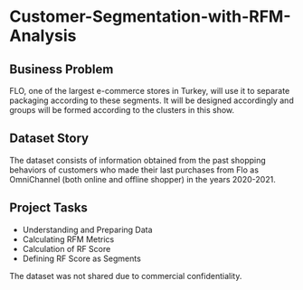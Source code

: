 # Customer-Segmentation-with-RFM-Analysis
## Business Problem

FLO, one of the largest e-commerce stores in Turkey, will use it to separate packaging according to these segments. It will be designed accordingly and groups will be formed according to the clusters in this show.

## Dataset Story
The dataset consists of information obtained from the past shopping behaviors of customers who made their last purchases from Flo as OmniChannel (both online and offline shopper) in the years 2020-2021.

## Project Tasks
* Understanding and Preparing Data
* Calculating RFM Metrics
* Calculation of RF Score
* Defining RF Score as Segments

The dataset was not shared due to commercial confidentiality.
